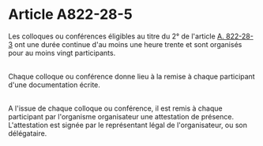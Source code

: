# Article A822-28-5

<p>Les colloques ou conférences éligibles au titre du 2° de l'article <a href='/affichCodeArticle.do?cidTexte=LEGITEXT000005634379&idArticle=LEGIARTI000036655142&dateTexte=&categorieLien=id' title='Code de commerce - art. A822-28-3 (V)'>A. 822-28-3</a> ont une durée continue d'au moins une heure trente et sont organisés pour au moins vingt participants. </p><p><br/>Chaque colloque ou conférence donne lieu à la remise à chaque participant d'une documentation écrite. </p><p><br/>A l'issue de chaque colloque ou conférence, il est remis à chaque participant par l'organisme organisateur une attestation de présence. L'attestation est signée par le représentant légal de l'organisateur, ou son délégataire.</p>